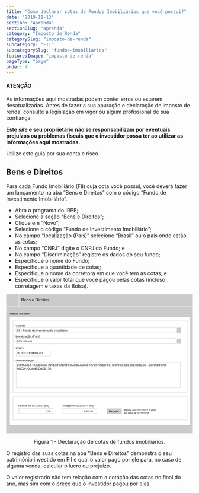 ```yaml
---
title: "Como declarar cotas de Fundos Imobiliários que você possui?"
date: "2019-11-13"
section: "Aprenda"
sectionSlug: "aprenda"
category: "Imposto de Renda"
categorySlug: "imposto-de-renda"
subcategory: "FII"
subcategorySlug: "fundos-imobiliarios"
featuredImage: "imposto-de-renda"
pageType: "page"
order: 4
---
```


<div class="dashedBox">

<h4>ATENÇÃO</h4>

As informações aqui mostradas podem conter erros ou estarem desatualizadas. Antes de fazer a sua apuração e declaração de imposto de renda, consulte a legislação em vigor ou algum profissional de sua confiança.

**Este *site* e seu proprietário não se responsabilizam por eventuais prejuízos ou problemas fiscais que o investidor possa ter ao utilizar as informações aqui mostradas.**

Utilize este guia por sua conta e risco.


</div>

## Bens e Direitos

Para cada Fundo Imobiliário (FII) cuja cota você possui, você deverá fazer um lançamento na aba “Bens e Direitos” com o código “Fundo de Investimento Imobiliário“.

- Abra o programa do IRPF;
- Selecione a seção “Bens e Direitos”;
- Clique em “Novo”;
- Selecione o código “Fundo de Investimento Imobiliário”;
- No campo “localização (País)” selecione “Brasil” ou o país onde estão as cotas;
- No campo “CNPJ” digite o CNPJ do Fundo; e
- No campo “Discriminação” registre os dados do seu fundo;
- Especifique o nome do Fundo;
- Especifique a quantidade de cotas;
- Especifique o nome da corretora em que você tem as cotas; e
- Especifique o valor total que você pagou pelas cotas (incluso corretagem e taxas da Bolsa).




<div style="text-align:center">

<svg  viewBox="0 0 313.9 233.6" >
<style type="text/css">
	.st0{fill:#CBCBCB;}
	.st1{fill:#FFFFFF;}
	.st2{fill:none;stroke:#FFFFFF;stroke-width:0.5;stroke-miterlimit:10;}
	.st3{fill:none;stroke:#CBCBCB;stroke-width:0.5;stroke-miterlimit:10;}
	.st4{font-family:'Arial';}
	.st5{font-size:7px;}
	.st6{font-size:5px;}
	.st7{font-size:4px;}
</style>
<g id="fundo_cinza">
</g>
<g id="fundo_branco">
</g>
<g id="bordas">
</g>
<g id="botões">
</g>
<g id="texto">
	<rect id="XMLID_116_" x="0" y="-0.1" class="st0" width="313.9" height="233.6"/>
	<rect id="XMLID_115_" x="6.1" y="38.3" class="st1" width="303.3" height="181.6"/>
	<line id="XMLID_114_" class="st2" x1="317.4" y1="20" x2="-3.2" y2="20"/>
	<line id="XMLID_113_" class="st2" x1="21.3" y1="20" x2="21.3" y2="-2.2"/>
	<rect id="XMLID_112_" x="11.4" y="43.7" class="st3" width="293.1" height="121.5"/>
	<rect id="XMLID_111_" x="16.8" y="56.2" class="st3" width="269.2" height="8.7"/>
	<rect id="XMLID_110_" x="16.8" y="74.6" class="st3" width="269.2" height="8.7"/>
	<rect id="XMLID_109_" x="16.8" y="114.6" class="st3" width="276.3" height="42.4"/>
	<rect id="XMLID_108_" x="21.3" y="191.5" class="st3" width="57.2" height="8.7"/>
	<rect id="XMLID_107_" x="95.3" y="191.5" class="st3" width="57.2" height="8.7"/>
	<rect id="XMLID_106_" x="11.4" y="172.4" class="st3" width="293.1" height="38.7"/>
	<rect id="XMLID_105_" x="16.8" y="94.9" class="st3" width="57.4" height="8.7"/>
	<rect id="XMLID_104_" x="287.1" y="56.2" class="st0" width="6.9" height="8.7"/>
	<rect id="XMLID_103_" x="287.1" y="74.6" class="st0" width="6.9" height="8.7"/>
	<rect id="XMLID_102_" x="169.3" y="191.8" class="st0" width="25.2" height="8.7"/>
	<text id="XMLID_101_" transform="matrix(1 0 0 1 25.2671 11.6148)" class="st4 st5">Bens e Direitos</text>
	<text id="XMLID_100_" transform="matrix(1 0 0 1 6.1436 34.2672)" class="st4 st6">Dados do Bem</text>
	<text id="XMLID_99_" transform="matrix(1 0 0 1 15.9727 54.0278)" class="st4 st6">Código</text>
	<text id="XMLID_98_" transform="matrix(1 0 0 1 17.9731 62.4112)" class="st4 st6">73 - Fundo de Investimento Imobiliário.</text>
	<text id="XMLID_97_" transform="matrix(1 0 0 1 15.9117 72.3928)" class="st4 st6">Localização (País)</text>
	<text id="XMLID_96_" transform="matrix(1 0 0 1 17.9294 80.477)" class="st4 st6">105 - Brasil</text>
	<text id="XMLID_95_" transform="matrix(1 0 0 1 15.9731 112.7584)" class="st4 st6">Discriminação</text>
	<text id="XMLID_94_" transform="matrix(0.9651 0 0 1 17.9733 120.7403)"><tspan x="0" y="0" class="st4 st6">COTAS DO FUNDO DE INVESTIMENTO IMOBILIÁRIO INVESTINDO FII, CNPJ 00.000.000/0001-00 - CORRETORA</tspan><tspan x="0" y="6" class="st4 st6">ABCD - QUANTIDADE: 50.</tspan></text>
	<text id="XMLID_93_" transform="matrix(1 0 0 1 19.5182 188.8454)" class="st4 st7">Situação em 31/12/2013 (R$)</text>
	<text id="XMLID_92_" transform="matrix(1 0 0 1 94.6679 188.8452)" class="st4 st7">Situação em 31/12/2014 (R$)</text>
	<text id="XMLID_91_" transform="matrix(1 0 0 1 172.8854 198.1051)" class="st4 st6">Repetir</text>
	<text id="XMLID_90_" transform="matrix(1 0 0 1 198.1641 196.1051)"><tspan x="0" y="0" class="st4 st7">Repete em 31/12/2017 o valor</tspan><tspan x="0" y="4.8" class="st4 st7">em reais de 31/12/2016</tspan></text>
	<text id="XMLID_89_" transform="matrix(1 0 0 1 66.6671 198.1051)" class="st4 st7">0,00</text>
	<text id="XMLID_88_" transform="matrix(1 0 0 1 130.2065 198.1051)" class="st4 st7">2.000,00</text>
	<text id="XMLID_87_" transform="matrix(1 0 0 1 15.9733 92.1601)" class="st4 st6">CNPJ</text>
	<text id="XMLID_86_" transform="matrix(0.9651 0 0 1 17.9734 100.2443)" class="st4 st6">00.000.000/0001-00</text>
</g>
</svg>


</div>

<p class="legenda" style="text-align:center">Figura 1 - Declaração de cotas de fundos imobiliários.</p>



O registro das suas cotas na aba “Bens e Direitos” demonstra o seu patrimônio investido em FII e qual o valor pago por ele para, no caso de alguma venda, calcular o lucro ou prejuízo.

O valor registrado não tem relação com a cotação das cotas no final do ano, mas sim com o preço que o investidor pagou por elas.
